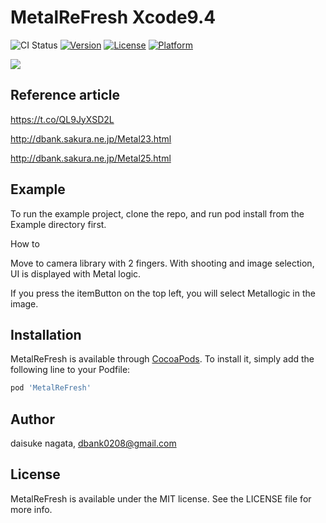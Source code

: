 # MetalReFresh Xcode9.4
![CI Status](https://travis-ci.org/daisukenagata/MetalReFresh.svg?branch=master)
[![Version](https://img.shields.io/cocoapods/v/MetalReFresh.svg?style=flat)](http://cocoapods.org/pods/MetalReFresh)
[![License](https://img.shields.io/cocoapods/l/MetalReFresh.svg?style=flat)](http://cocoapods.org/pods/MetalReFresh)
[![Platform](https://img.shields.io/cocoapods/p/MetalReFresh.svg?style=flat)](http://cocoapods.org/pods/MetalReFresh)


![](https://github.com/daisukenagata/MetalReFresh/blob/master/MetalReFreshSet.gif?raw=true)

## Reference article
https://t.co/QL9JyXSD2L

http://dbank.sakura.ne.jp/Metal23.html

http://dbank.sakura.ne.jp/Metal25.html


## Example
To run the example project, clone the repo, and run pod install from the Example directory first.

How to

Move to camera library with 2 fingers. With shooting and image selection, UI is displayed with Metal logic.


If you press the itemButton on the top left, you will select Metallogic in the image.

## Installation

MetalReFresh is available through [CocoaPods](http://cocoapods.org). To install
it, simply add the following line to your Podfile:

```ruby
pod 'MetalReFresh'
```

## Author

daisuke nagata, dbank0208@gmail.com

## License

MetalReFresh is available under the MIT license. See the LICENSE file for more info.
